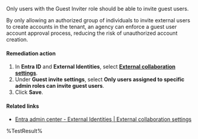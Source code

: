 Only users with the Guest Inviter role should be able to invite guest users.

By only allowing an authorized group of individuals to invite external users to create accounts in the tenant, an agency can enforce a guest user account approval process, reducing the risk of unauthorized account creation.

#### Remediation action

1. In **Entra ID** and **External Identities**, select **[External collaboration settings](https://entra.microsoft.com/#view/Microsoft_AAD_IAM/CompanyRelationshipsMenuBlade/~/Settings/menuId/Settings)**.
2. Under **Guest invite settings**, select **Only users assigned to specific admin roles can invite guest users**.
3. Click **Save**.

#### Related links

* [Entra admin center - External Identities | External collaboration settings](https://entra.microsoft.com/#view/Microsoft_AAD_IAM/CompanyRelationshipsMenuBlade/~/Settings/menuId/Settings)

<!--- Results --->
%TestResult%
